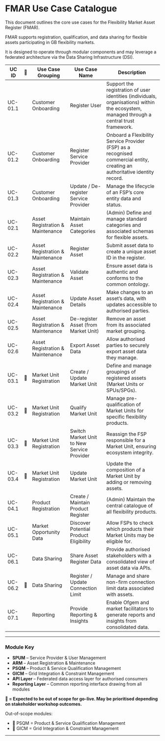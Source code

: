 # FMAR Use Case Catalogue

This document outlines the core use cases for the Flexibility Market Asset Register (FMAR).  

FMAR supports registration, qualification, and data sharing for flexible assets participating in GB flexibility markets.  

It is designed to operate through modular components and may leverage a federated architecture via the Data Sharing Infrastructure (DSI).

| UC ID    | 🔶 | Use Case Grouping              | Use Case Name                               | Description |
|----------|----|--------------------------------|---------------------------------------------|-------------|
| UC-01.1  |    | Customer Onboarding            | Register User                               | Support the registration of user identities (individuals, organisations) within the ecosystem, managed through a central trust framework. |
| UC-01.2  |    | Customer Onboarding            | Register Service Provider                   | Onboard a Flexibility Service Provider (FSP) as a recognised commercial entity, creating an authoritative identity record. |
| UC-01.3  |    | Customer Onboarding            | Update / De-register Service Provider       | Manage the lifecycle of an FSP’s core entity data and status. |
| UC-02.1  |    | Asset Registration & Maintenance | Maintain Asset Categories                 | (Admin) Define and manage standard categories and associated schemas for flexible assets. |
| UC-02.2  |    | Asset Registration & Maintenance | Register Asset                            | Submit asset data to create a unique asset ID in the register. |
| UC-02.3  |    | Asset Registration & Maintenance | Validate Asset                            | Ensure asset data is authentic and conforms to the common ontology. |
| UC-02.4  |    | Asset Registration & Maintenance | Update Asset Details                      | Make changes to an asset’s data, with updates accessible to authorised parties. |
| UC-02.5  |    | Asset Registration & Maintenance | De-register Asset (from Market Unit)      | Remove an asset from its associated market grouping. |
| UC-02.6  |    | Asset Registration & Maintenance | Export Asset Data                         | Allow authorised parties to securely export asset data they manage. |
| UC-03.1  | 🔶 | Market Unit Registration         | Create / Update Market Unit                | Define and manage groupings of registered assets (Market Units or SPUs/SPGs). |
| UC-03.2  | 🔶 | Market Unit Registration         | Qualify Market Unit                        | Manage pre-qualification of Market Units for specific flexibility products. |
| UC-03.3  | 🔶 | Market Unit Registration         | Switch Market Unit to New Service Provider | Reassign the FSP responsible for a Market Unit, ensuring ecosystem integrity. |
| UC-03.4  | 🔶 | Market Unit Registration         | Update Market Unit                         | Update the composition of a Market Unit by adding or removing assets. |
| UC-04.1  |    | Product Registration             | Create / Maintain Product Register         | (Admin) Maintain the central catalogue of all flexibility products. |
| UC-05.1  |    | Market Opportunity Data          | Discover Potential Product Eligibility     | Allow FSPs to check which products their Market Units may be eligible for. |
| UC-06.1  |    | Data Sharing                     | Share Asset Register Data                  | Provide authorised stakeholders with a consolidated view of asset data via APIs. |
| UC-06.2  | 🔶 | Data Sharing                     | Register / Update Connection Limit         | Manage and share non-firm connection limit data associated with assets. |
| UC-07.1  |    | Reporting                        | Provide Reporting & Insights               | Enable Ofgem and market facilitators to generate reports and insights from consolidated data. |

---

### Module Key

- **SPUM** – Service Provider & User Management  
- **ARM** – Asset Registration & Maintenance  
- **PSQM** – Product & Service Qualification Management  
- **GICM** – Grid Integration & Constraint Management  
- **API Layer** – Federated data access layer for authorised consumers  
- **Reporting Layer** – Common reporting interface drawing from all modules

**🔶 = Expected to be out of scope for go-live. May be prioritised depending on stakeholder workshop outcomes.**

Out-of-scope modules:
- 🔶 PSQM = Product & Service Qualification Management
- 🔶 GICM = Grid Integration & Constraint Management

---
